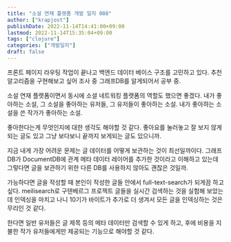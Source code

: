 ```yaml
---
title: "소설 연재 플랫폼 개발 일지 008"
author: ["krapjost"]
publishDate: 2022-11-14T14:41:00+09:00
lastmod: 2022-11-14T15:35:04+09:00
tags: ["clojure"]
categories: ["개발일지"]
draft: false
---
```


프론트 페이지 라우팅 작업이 끝나고 백엔드 데이터 베이스 구조를 고민하고 있다.
추천 알고리즘을 구현해보고 싶어 조사 중 그래프DB를 알게되어서 공부 중.

소설 연재 플랫폼이면서 동시에 소셜 네트워킹 플랫폼의 역할도 했으면 좋겠다.
내가 좋아하는 소설, 그 소설을 좋아하는 유저들, 그 유저들이 좋아하는 소설.
내가 좋아하는 소설을 쓴 작가가 좋아하는 소설.

좋아한다는게 무엇인지에 대한 생각도 해야할 것 같다.
좋아요를 눌러놓고 잘 보지 않게 되는 글도 있고
그냥 보다보니 끝까지 보게되는 글도 있으니까.

지금 내게 가장 어려운 문제는 글 데이터를 어떻게 보관하는 것이 최선일까이다.
그래프DB가 DocumentDB에 관계 메타 데이터 레이어를 추가한 것이라고 이해하고 있는데 그렇다면
글을 보관하기 위한 다른 DB를 사용하지 않아도 괜찮은 것일까.

가능하다면 글을 작성할 때 본인이 작성한 글들 안에서 full-text-search가 되게끔 하고싶다.
meilisearch로 구텐베르그 프로젝트 글들을 실시간 검색하는 것을 실험해 보았는데 인덱싱을 마치고 나니
10기가 바이트가 추가로 더 생겨서 모든 글을 인덱싱하는 것은 무리인 것 같다.

한다면 일반 유저들은 글 제목 등의 메타 데이터만 검색할 수 있게 하고,
후에 비용을 지불한 작가 유저들에게만 제공되는 기능으로 해야할 것 같다.
